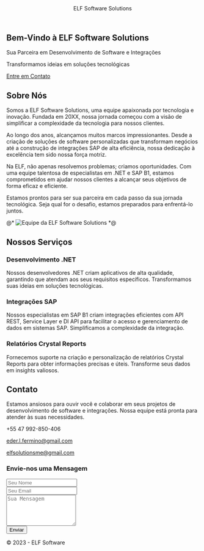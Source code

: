 <html lang="en">
<head>
    <meta charset="utf-8">
    <meta name="viewport" content="width=device-width, initial-scale=1.0">
    <link rel="stylesheet" href="https://cdn.jsdelivr.net/npm/bootstrap/dist/css/bootstrap.min.css">
    <link rel="stylesheet" href="https://cdn.jsdelivr.net/npm/bootstrap-utilities/bootstrap-utilities.min.css">
    <link rel="stylesheet" href="https://cdn.jsdelivr.net/npm/font-awesome/css/font-awesome.min.css">
    <link rel="stylesheet" href="https://cdn.jsdelivr.net/npm/@fortawesome/fontawesome-free/css/brands.min.css">
    <link rel="stylesheet" href="https://cdn.jsdelivr.net/npm/@fortawesome/fontawesome-free/css/fontawesome.min.css">
    <link rel="stylesheet" href="https://cdn.jsdelivr.net/npm/@fortawesome/fontawesome-free/css/regular.min.css">
    <link rel="stylesheet" href="https://cdn.jsdelivr.net/npm/@fortawesome/fontawesome-free/css/solid.min.css">
</head>
<body>
    <header>
        <nav class="navbar navbar-expand-sm navbar-toggleable-sm navbar-light bg-white border-bottom box-shadow mb-3">
            <div class="container">
                <a class="navbar-brand" asp-area="" asp-page="/Index">ELF Software Solutions</a>
            </div>
        </nav>
    </header>
    <div class="container">
        <main role="main" class="pb-3">
            <main role="main">
                <!-- Banner de Destaque -->
                <section class="hero bg-primary text-white text-center py-5">
                    <div class="container">
                        <h1>Bem-Vindo à ELF Software Solutions</h1>
                        <p class="lead">Sua Parceira em Desenvolvimento de Software e Integrações</p>
                        <p>Transformamos ideias em soluções tecnológicas</p>
                        <a href="#contact" class="btn btn-light btn-lg">Entre em Contato</a>
                    </div>
                </section>
                <!-- Seção "Sobre Nós" -->
                <section class="about" id="about">
                    <div class="container mt-5">
                        <div class="row">
                            <div class="col-lg-6">
                                <h2>Sobre Nós</h2>
                                <p>Somos a ELF Software Solutions, uma equipe apaixonada por tecnologia e inovação. Fundada em 20XX, nossa jornada começou com a visão de simplificar a complexidade da tecnologia para nossos clientes.</p>
                                <p>Ao longo dos anos, alcançamos muitos marcos impressionantes. Desde a criação de soluções de software personalizadas que transformam negócios até a construção de integrações SAP de alta eficiência, nossa dedicação à excelência tem sido nossa força motriz.</p>
                                <p>Na ELF, não apenas resolvemos problemas; criamos oportunidades. Com uma equipe talentosa de especialistas em .NET e SAP B1, estamos comprometidos em ajudar nossos clientes a alcançar seus objetivos de forma eficaz e eficiente.</p>
                                <p>Estamos prontos para ser sua parceira em cada passo da sua jornada tecnológica. Seja qual for o desafio, estamos preparados para enfrentá-lo juntos.</p>
                            </div>
                            <div class="col-lg-6">
                                <!-- Adicione uma imagem da equipe ou do escritório aqui -->
                                @* <img src="team.jpg" alt="Equipe da ELF Software Solutions" class="img-fluid"> *@
                            </div>
                        </div>
                    </div>
                </section>
                <!-- Seção "Nossos Serviços" -->
                <section class="services bg-light" id="services">
                    <div class="container mt-5">
                        <h2>Nossos Serviços</h2>
                        <div class="row">
                            <div class="col-md-4">
                                <div class="service-box">
                                    <i class="fas fa-code"></i>
                                    <h3>Desenvolvimento .NET</h3>
                                    <p>Nossos desenvolvedores .NET criam aplicativos de alta qualidade, garantindo que atendam aos seus requisitos específicos. Transformamos suas ideias em soluções tecnológicas.</p>
                                </div>
                            </div>
                            <div class="col-md-4">
                                <div class="service-box">
                                    <i class="fas fa-cogs"></i>
                                    <h3>Integrações SAP</h3>
                                    <p>Nossos especialistas em SAP B1 criam integrações eficientes com API REST, Service Layer e DI API para facilitar o acesso e gerenciamento de dados em sistemas SAP. Simplificamos a complexidade da integração.</p>
                                </div>
                            </div>
                            <div class="col-md-4">
                                <div class="service-box">
                                    <i class="fas fa-chart-bar"></i>
                                    <h3>Relatórios Crystal Reports</h3>
                                    <p>Fornecemos suporte na criação e personalização de relatórios Crystal Reports para obter informações precisas e úteis. Transforme seus dados em insights valiosos.</p>
                                </div>
                            </div>
                        </div>
                    </div>
                </section>
                <!-- Seção "Contato" -->
                <section class="contact bg-light" id="contact">
                    <div class="container mt-5">
                        <div class="row">
                            <div class="col-lg-6">
                                <h2>Contato</h2>
                                <p>Estamos ansiosos para ouvir você e colaborar em seus projetos de desenvolvimento de software e integrações. Nossa equipe está pronta para atender às suas necessidades.</p>
                                <p><i class="fas fa-phone"></i> +55 47 992-850-406</p>
                                <p><i class="fas fa-envelope"></i> <a href="mailto:eder.l.fermino@gmail.com">eder.l.fermino@gmail.com</a></p>
                                <p><i class="fas fa-envelope"></i> <a href="mailto:elfsolutionsme@gmail.com">elfsolutionsme@gmail.com</a></p>
                            </div>
                            <div class="col-lg-6">
                                <div class="contact-form">
                                    <h3>Envie-nos uma Mensagem</h3>
                                    <form action="#" method="post">
                                        <div class="form-group">
                                            <input type="text" class="form-control" placeholder="Seu Nome" required>
                                        </div>
                                        <div class="form-group">
                                            <input type="email" class="form-control" placeholder="Seu Email" required>
                                        </div>
                                        <div class="form-group">
                                            <textarea class="form-control" rows="5" placeholder="Sua Mensagem" required></textarea>
                                        </div>
                                        <button type="submit" class="btn btn-primary">Enviar</button>
                                    </form>
                                </div>
                            </div>
                        </div>
                    </div>
                </section>
            </main>
        </main>
    </div>
    <footer class="border-top footer text-muted">
        <div class="container">
            &copy; 2023 - ELF Software
        </div>
    </footer>
    <script src="https://cdn.jsdelivr.net/npm/jquery/dist/jquery.min.js"></script>
    <script src="https://cdn.jsdelivr.net/npm/bootstrap/dist/js/bootstrap.bundle.min.js"></script>
    <script src="https://cdn.jsdelivr.net/npm/@fortawesome/fontawesome-free/js/all.min.js"></script>
    <script src="https://cdn.jsdelivr.net/npm/@fortawesome/fontawesome-free/js/brands.min.js"></script>
    <script src="https://cdn.jsdelivr.net/npm/@fortawesome/fontawesome-free/js/fontawesome.min.js"></script>
    <script src="https://cdn.jsdelivr.net/npm/@fortawesome/fontawesome-free/js/regular.min.js"></script>
    <script src="https://cdn.jsdelivr.net/npm/@fortawesome/fontawesome-free/js/solid.min.js"></script>
</body>
</html>
